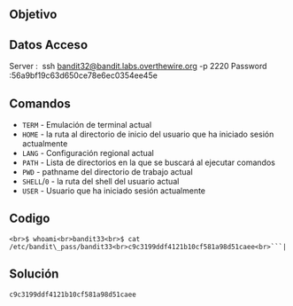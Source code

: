## Objetivo

## Datos Acceso 

Server :  ssh bandit32@bandit.labs.overthewire.org -p 2220
Password :56a9bf19c63d650ce78e6ec0354ee45e
## Comandos

- `TERM` - Emulación de terminal actual
- `HOME` - la ruta al directorio de inicio del usuario que ha iniciado sesión actualmente
- `LANG` - Configuración regional actual
- `PATH` - Lista de directorios en la que se buscará al ejecutar comandos
- `PWD` - pathname del directorio de trabajo actual
- `SHELL`/`0` - la ruta del shell del usuario actual
- `USER` - Usuario que ha iniciado sesión actualmente
## Codigo 
```
<br>$ whoami<br>bandit33<br>$ cat /etc/bandit\_pass/bandit33<br>c9c3199ddf4121b10cf581a98d51caee<br>```|
```

## Solución
```bash
c9c3199ddf4121b10cf581a98d51caee
```